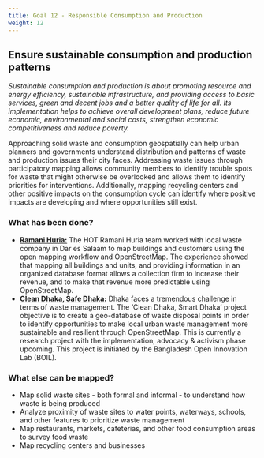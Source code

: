 ```yaml
---
title: Goal 12 - Responsible Consumption and Production
weight: 12
---
```


## Ensure sustainable consumption and production patterns

_Sustainable consumption and production is about promoting resource and energy efficiency, sustainable infrastructure, and providing access to basic services, green and decent jobs and a better quality of life for all. Its implementation helps to achieve overall development plans, reduce future economic, environmental and social costs, strengthen economic competitiveness and reduce poverty._

Approaching solid waste and consumption geospatially can help urban planners and governments understand distribution and patterns of waste and production issues their city faces. Addressing waste issues through participatory mapping allows community members to identify trouble spots for waste that might otherwise be overlooked and allows them to identify priorities for interventions. Additionally, mapping recycling centers and other positive impacts on the consumption cycle can identify where positive impacts are developing and where opportunities still exist. 


### What has been done?



*   **[Ramani Huria:](http://ramanihuria.org/tabata-trash-mapping-data-for-solid-waste-management-in-informal-settlements/)** The HOT Ramani Huria team worked with local waste company in Dar es Salaam to map buildings and customers using the open mapping workflow and OpenStreetMap. The experience showed that mapping all buildings and units, and providing information in an organized database format allows a collection firm to increase their revenue, and to make that revenue more predictable using OpenStreetMap. 
*   **[Clean Dhaka, Safe Dhaka:](https://boiledbhoot.org/)** Dhaka faces a tremendous challenge in terms of waste management. The ‘Clean Dhaka, Smart Dhaka’ project objective is to create a geo-database of waste disposal points in order to identify opportunities to make local urban waste management more sustainable and resilient through OpenStreetMap. This is currently a research project with the implementation, advocacy & activism phase upcoming. This project is initiated by the Bangladesh Open Innovation Lab (BOIL).


### What else can be mapped?



*   Map solid waste sites - both formal and informal - to understand how waste is being produced
*   Analyze proximity of waste sites to water points, waterways, schools, and other features to prioritize waste management
*   Map restaurants, markets, cafeterias, and other food consumption areas to survey food waste
*   Map recycling centers and businesses
